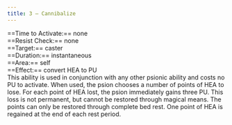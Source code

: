 ```yaml
---
title: 3 – Cannibalize
---
```

==Time to Activate:== none  
==Resist Check:== none  
==Target:== caster  
==Duration:== instantaneous  
==Area:== self  
==Effect:== convert HEA to PU  
This ability is used in conjunction with any other psionic ability and costs no PU to activate. When used, the psion chooses a number of points of HEA to lose. For each point of HEA lost, the psion immediately gains three PU. This loss is not permanent, but cannot be restored through magical means. The points can only be restored through complete bed rest. One point of HEA is regained at the end of each rest period.  
